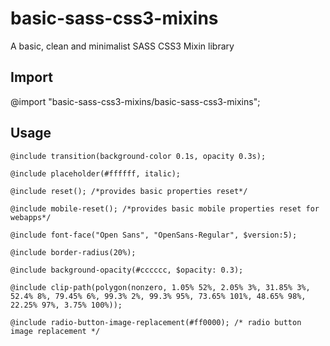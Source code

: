 # basic-sass-css3-mixins
A basic, clean and minimalist SASS CSS3 Mixin library

## Import
@import "basic-sass-css3-mixins/basic-sass-css3-mixins";

## Usage

```css3
@include transition(background-color 0.1s, opacity 0.3s);
```
```css3
@include placeholder(#ffffff, italic);
```
```css3
@include reset(); /*provides basic properties reset*/
```
```css3
@include mobile-reset(); /*provides basic mobile properties reset for webapps*/
```
```css3
@include font-face("Open Sans", "OpenSans-Regular", $version:5);
```
```css3
@include border-radius(20%);
```
```css3
@include background-opacity(#cccccc, $opacity: 0.3);
```
```css3
@include clip-path(polygon(nonzero, 1.05% 52%, 2.05% 3%, 31.85% 3%, 52.4% 8%, 79.45% 6%, 99.3% 2%, 99.3% 95%, 73.65% 101%, 48.65% 98%, 22.25% 97%, 3.75% 100%));
```
```css3
@include radio-button-image-replacement(#ff0000); /* radio button image replacement */
```
